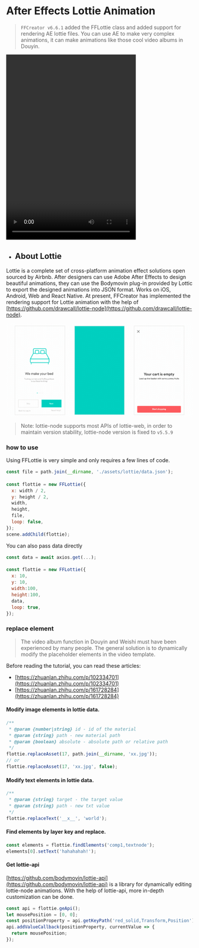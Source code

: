 # After Effects Lottie Animation

> `FFCreator v6.6.1` added the FFLottie class and added support for rendering AE lottie files. You can use AE to make very complex animations, it can make animations like those cool video albums in Douyin.

<video controls="controls" width="350" height="500" >
  <source type="video/mp4" src="./_media/video/wonder/lottie.mp4"></source>
</video>

- ## About Lottie

Lottie is a complete set of cross-platform animation effect solutions open sourced by Airbnb. After designers can use Adobe After Effects to design beautiful animations, they can use the Bodymovin plug-in provided by Lottic to export the designed animations into JSON format. Works on iOS, Android, Web and React Native.
At present, FFCreator has implemented the rendering support for Lottie animation with the help of [https://github.com/drawcall/lottie-node](https://github.com/drawcall/lottie-node).

![img](../../_media/imgs/gif/lottie.gif)

> Note: lottie-node supports most APIs of lottie-web, in order to maintain version stability, lottie-node version is fixed to `v5.5.9`

### how to use

Using FFLottie is very simple and only requires a few lines of code.

```javascript
const file = path.join(__dirname, './assets/lottie/data.json');

const flottie = new FFLottie({
  x: width / 2,
  y: height / 2,
  width,
  height,
  file,
  loop: false,
});
scene.addChild(flottie);
```

You can also pass data directly

```javascript
const data = await axios.get(...);

const flottie = new FFLottie({
  x: 10,
  y: 10,
  width:100,
  height:100,
  data,
  loop: true,
});
```

### replace element

> The video album function in Douyin and Weishi must have been experienced by many people. The general solution is to dynamically modify the placeholder elements in the video template.

Before reading the tutorial, you can read these articles:

- [https://zhuanlan.zhihu.com/p/102334701](https://zhuanlan.zhihu.com/p/102334701)
- [https://zhuanlan.zhihu.com/p/161728284](https://zhuanlan.zhihu.com/p/161728284)

#### Modify image elements in lottie data.

```javascript
/**
 * @param {number|string} id - id of the material
 * @param {string} path - new material path
 * @param {boolean} absolute - absolute path or relative path
 */
flottie.replaceAsset(17, path.join(__dirname, 'xx.jpg'));
// or
flottie.replaceAsset(17, 'xx.jpg', false);
```

#### Modify text elements in lottie data.

```javascript
/**
 * @param {string} target - the target value
 * @param {string} path - new txt value
 */
flottie.replaceText('__x__', 'world');
```

#### Find elements by layer key and replace.

```javascript
const elements = flottie.findElements('comp1,textnode');
elements[0].setText('hahahahah!');
```

#### Get lottie-api

[https://github.com/bodymovin/lottie-api](https://github.com/bodymovin/lottie-api) is a library for dynamically editing lottie-node animations. With the help of lottie-api, more in-depth customization can be done.

```javascript
const api = flottie.geApi();
let mousePosition = [0, 0];
const positionProperty = api.getKeyPath('red_solid,Transform,Position');
api.addValueCallback(positionProperty, currentValue => {
  return mousePosition;
});
```
